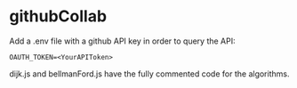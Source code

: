 # githubCollab
Add a .env file with a github API key in order to query the API:
```
OAUTH_TOKEN=<YourAPIToken>
```
dijk.js and bellmanFord.js have the fully commented code for the algorithms. 
